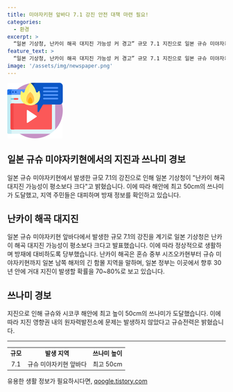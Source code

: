 ```yaml
---
title: 미야자키현 앞바다 7.1 강진 안전 대책 마련 필요!
categories:
  - 환경
excerpt: >
  “일본 기상청, 난카이 해곡 대지진 가능성 커 경고” 규모 7.1 지진으로 일본 규슈 미야자키현 주민들이 대피하는 상황. 해안에 50㎝ 쓰나미 도달. 일본 정부는 2019년부터 운용 중인 난카이 해곡 지진 임시 정보를 발표. 해당 해곡은 100~150년 주기로 대지진 발생. 이에 따라 향후 30년 안에 거대 지진 발생 확률은 70~80%로 전망. 최근 규모 7.1 지진에 이어 50㎝ 쓰나미 발생하였으나 원자력발전소는 영향 없음.
feature_text: >
  “일본 기상청, 난카이 해곡 대지진 가능성 커 경고” 규모 7.1 지진으로 일본 규슈 미야자키현 주민들이 대피하는 상황. 해안에 50㎝ 쓰나미 도달. 일본 정부는 2019년부터 운용 중인 난카이 해곡 지진 임시 정보를 발표. 해당 해곡은 100~150년 주기로 대지진 발생. 이에 따라 향후 30년 안에 거대 지진 발생 확률은 70~80%로 전망. 최근 규모 7.1 지진에 이어 50㎝ 쓰나미 발생하였으나 원자력발전소는 영향 없음.
image: '/assets/img/newspaper.png'
---
```


<p><img src="/assets/img/news.png" alt="rentncar 속보" /></p>

<h2>일본 규슈 미야자키현에서의 지진과 쓰나미 경보</h2>

<p data-ke-size="size16">일본 규슈 미야자키현에서 발생한 규모 7.1의 강진으로 인해 일본 기상청이 "난카이 해곡 대지진 가능성이 평소보다 크다"고 밝혔습니다. 이에 따라 해안에 최고 50cm의 쓰나미가 도달했고, 지역 주민들은 대피하며 방재 정보를 확인하고 있습니다.</p>

<h2 data-ke-size="size26">난카이 해곡 대지진</h2>

<p data-ke-size="size16">일본 규슈 미야자키현 앞바다에서 발생한 규모 7.1의 강진을 계기로 일본 기상청은 난카이 해곡 대지진 가능성이 평소보다 크다고 발표했습니다. 이에 따라 정상적으로 생활하며 방재에 대비하도록 당부했습니다. 난카이 해곡은 혼슈 중부 시즈오카현부터 규슈 미야자키현까지 일본 남쪽 해저의 긴 함몰 지역을 말하며, 일본 정부는 이곳에서 향후 30년 안에 거대 지진이 발생할 확률을 70~80%로 보고 있습니다.</p>

<h2 data-ke-size="size26">쓰나미 경보</h2>

<p data-ke-size="size16">지진으로 인해 규슈와 시코쿠 해안에 최고 높이 50cm의 쓰나미가 도달했습니다. 이에 따라 지진 영향권 내의 원자력발전소에 문제는 발생하지 않았다고 규슈전력은 밝혔습니다.</p>

<hr>

<table>
    <tbody>
        <tr>
            <td style="text-align: center; height: 17px;"><b>규모</b></td>
            <td style="text-align: center; height: 17px;"><b>발생 지역</b></td>
            <td style="text-align: center; height: 17px;"><b>쓰나미 높이</b></td>
        </tr>
        <tr>
            <td style="text-align: center; height: 17px;">7.1</td>
            <td style="text-align: center; height: 17px;">규슈 미야자키현 앞바다</td>
            <td style="text-align: center; height: 17px;">최고 50cm</td>
        </tr>
    </tbody>
</table>
유용한 생활 정보가 필요하시다면, <a href="https://qoogle.tistory.com" rel="dofollow">qoogle.tistory.com</a>


